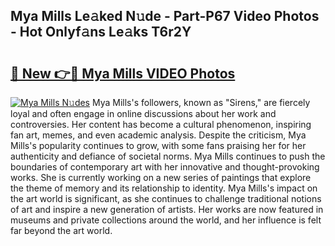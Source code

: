 ## Mya Mills Le𝚊ked N𝚞de - Part-P67 Video Photos - Hot Onlyf𝚊ns Le𝚊ks T6r2Y

# <h2><a href="http://ac38313.deff.icu/?id=Mya+Mills">🔗 New 👉🔴 Mya Mills VIDEO Photos</a></h2>

[![Mya Mills N𝚞des](https://i.imgur.com/rIISA9y.gif)](http://ac38313.deff.icu/?id=Mya+Mills)
Mya Mills's followers, known as "Sirens," are fiercely loyal and often engage in online discussions about her work and controversies. Her content has become a cultural phenomenon, inspiring fan art, memes, and even academic analysis. Despite the criticism, Mya Mills's popularity continues to grow, with some fans praising her for her authenticity and defiance of societal norms. Mya Mills continues to push the boundaries of contemporary art with her innovative and thought-provoking works. She is currently working on a new series of paintings that explore the theme of memory and its relationship to identity. Mya Mills's impact on the art world is significant, as she continues to challenge traditional notions of art and inspire a new generation of artists. Her works are now featured in museums and private collections around the world, and her influence is felt far beyond the art world.
